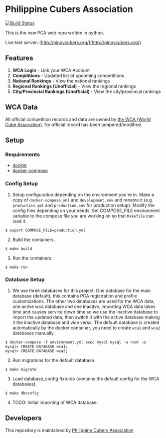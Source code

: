Philippine Cubers Association
===
[![Build Status](https://travis-ci.org/pca/web-backend.svg?branch=master)](https://travis-ci.org/pca/web-backend)

This is the new PCA web repo written in python. 


Live test server: [http://pinoycubers.org/](http://pinoycubers.org/)

## Features

1. **WCA Login** - Link your WCA Account
2. **Compititions** - Updated list of upcoming competitions
3. **National Rankings** - View the national rankings
4. **Regional Rankings (Unofficial)** - View the regional rankings
5. **City/Provincial Rankings (Unofficial)** - View the city/provincial rankings

## WCA Data

All official competition records and data are owned by [the WCA (World Cube Assocation)](https://www.worldcubeassociation.org).
No official record has been tampered/modified.

## Setup

### Requirements

*  [docker](https://www.docker.com/community-edition#/download)
*  [docker-compose](https://docs.docker.com/compose/install/)

### Config Setup

1. Setup configuration depending on the environment you're in. Make a copy of `docker-compose.yml` and `development.env` and rename it (e.g. `production.yml` and `production.env` for production setup). Modify the config files depending on your needs. Set COMPOSE_FILE environment variable to the compose file you are working on so that `Makefile` can load it.

```
$ export COMPOSE_FILE=production.yml
```

2. Build the containers.

```
$ make build
```

3. Run the containers.

```
$ make run
```

### Database Setup

1. We use three databases for this project. One database for the main database (default), this contains PCA registration and profile customizations. The other two databases are used for the WCA data, one active wca database and one inactive. Importing WCA data takes time and causes service down time so we use the inactive database to import the updated data, then switch it with the active database making it the inactive database and vice versa. The default database is created automatically by the docker container, you need to create `wca1` and `wca2` databases manually.

```
$ docker-compose -f environment.yml exec mysql mysql -u root -p
mysql> CREATE DATABASE wca1;
mysql> CREATE DATABASE wca2;
```

2. Run migrations for the default database.

```
$ make migrate
```

3. Load database_config fixtures (contains the default config for the WCA databases).

```
$ make dbconfig
```

4. TODO: Initial importing of WCA database.

## Developers

This repository is maintained by [Philippine Cubers Association](https://facebook.com/PhilippineCubersAssociation/)
